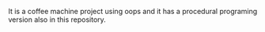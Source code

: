 It is a coffee machine project using oops and it has a procedural programing version also in this repository.
